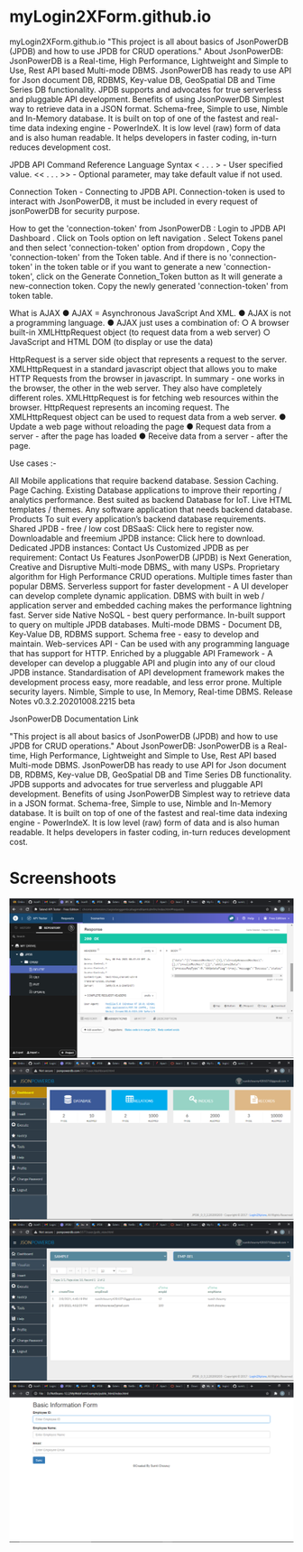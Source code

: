 # myLogin2XForm.github.io


myLogin2XForm.github.io
"This project is all about basics of JsonPowerDB (JPDB) and how to use JPDB for CRUD operations." About JsonPowerDB: JsonPowerDB is a Real-time, High Performance, Lightweight and Simple to Use, Rest API based Multi-mode DBMS. JsonPowerDB has ready to use API for Json document DB, RDBMS, Key-value DB, GeoSpatial DB and Time Series DB functionality. JPDB supports and advocates for true serverless and pluggable API development. Benefits of using JsonPowerDB Simplest way to retrieve data in a JSON format. Schema-free, Simple to use, Nimble and In-Memory database. It is built on top of one of the fastest and real-time data indexing engine - PowerIndeX. It is low level (raw) form of data and is also human readable. It helps developers in faster coding, in-turn reduces development cost.

JPDB API Command Reference Language Syntax < . . . > - User specified value. << . . . >> - Optional parameter, may take default value if not used.

Connection Token - Connecting to JPDB API.
Connection-token is used to interact with JsonPowerDB, it must be included in every request of jsonPowerDB for security purpose.

How to get the 'connection-token' from JsonPowerDB :
Login to JPDB API Dashboard . Click on Tools option on left navigation . Select Tokens panel and then select 'connection-token' option from dropdown , Copy the 'connection-token' from the Token table. And if there is no 'connection-token' in the token table or if you want to generate a new 'connection-token', click on the Generate Connetion_Token button as It will generate a new-connection token. Copy the newly generated 'connection-token' from token table.

What is AJAX 
● AJAX = Asynchronous JavaScript And XML. 
● AJAX is not a programming language. 
● AJAX just uses a combination of: ○ A browser built-in XMLHttpRequest object (to request data from a web server) ○ JavaScript and HTML DOM (to display or use the data)

HttpRequest is a server side object that represents a request to the server. XMLHttpRequest in a standard javascript object that allows you to make HTTP Requests from the browser in javascript. In summary - one works in the browser, the other in the web server. They also have completely different roles. XMLHttpRequest is for fetching web resources within the browser. HttpRequest represents an incoming request. The XMLHttpRequest object can be used to request data from a web server. ● Update a web page without reloading the page ● Request data from a server - after the page has loaded ● Receive data from a server - after the page.

Use cases :-

All Mobile applications that require backend database. Session Caching. Page Caching. Existing Database applications to improve their reporting / analytics performance. Best suited as backend Database for IoT. Live HTML templates / themes. Any software application that needs backend database. Products To suit every application’s backend database requirements. Shared JPDB - free / low cost DBSaaS: Click here to register now. Downloadable and freemium JPDB instance: Click here to download. Dedicated JPDB instances: Contact Us Customized JPDB as per requirement: Contact Us Features JsonPowerDB (JPDB) is Next Generation, Creative and Disruptive Multi-mode DBMS_ with many USPs. Proprietary algorithm for High Performance CRUD operations. Multiple times faster than popular DBMS. Serverless support for faster development - A UI developer can develop complete dynamic application. DBMS with built in web / application server and embedded caching makes the performance lightning fast. Server side Native NoSQL - best query performance. In-built support to query on multiple JPDB databases. Multi-mode DBMS - Document DB, Key-Value DB, RDBMS support. Schema free - easy to develop and maintain. Web-services API - Can be used with any programming language that has support for HTTP. Enriched by a pluggable API Framework - A developer can develop a pluggable API and plugin into any of our cloud JPDB instance. Standardisation of API development framework makes the development process easy, more readable, and less error prone. Multiple security layers. Nimble, Simple to use, In Memory, Real-time DBMS. Release Notes v0.3.2.20201008.2215 beta


JsonPowerDB
Documentation Link

"This project is all about basics of JsonPowerDB (JPDB) and how to use JPDB for CRUD operations."
About JsonPowerDB:
JsonPowerDB is a Real-time, High Performance, Lightweight and Simple to Use, Rest API based Multi-mode DBMS. JsonPowerDB has ready to use API for Json document DB, RDBMS, Key-value DB, GeoSpatial DB and Time Series DB functionality. JPDB supports and advocates for true serverless and pluggable API development.
Benefits of using JsonPowerDB
Simplest way to retrieve data in a JSON format.
Schema-free, Simple to use, Nimble and In-Memory database.
It is built on top of one of the fastest and real-time data indexing engine - PowerIndeX.
It is low level (raw) form of data and is also human readable.
It helps developers in faster coding, in-turn reduces development cost.

<html>
<body>
   <h1>Screenshoots</h1>
   <img src="images/1.png">
   <img src="images/2.png">
   <img src="images/3.png">
   <img src="images/4.png">
</body>
</html>

